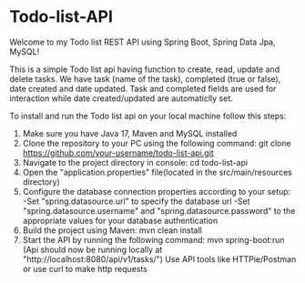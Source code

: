 # Todo-list-API

Welcome to my Todo list REST API using Spring Boot, Spring Data Jpa, MySQL!

This is a simple Todo list api having function to create, read, update and delete tasks.
We have task (name of the task), completed (true or false), date created and date updated.
Task and completed fields are used for interaction while date created/updated are automaticlly set.



To install and run the Todo list api on your local machine follow this steps:
1) Make sure you have Java 17, Maven and MySQL installed 
2) Clone the repository to your PC using the following command: 
git clone https://github.com/your-username/todo-list-api.git
3) Navigate to the project directory in console: cd todo-list-api
4) Open the "application.properties" file(located in the src/main/resources directory)
5) Configure the database connection properties according to your setup:
-Set "spring.datasource.url" to specify the database url
-Set "spring.datasource.username" and "spring.datasource.password" to the appropriate
values for your database authentication
6) Build the project using Maven: mvn clean install
7) Start the API by running the following command: mvn spring-boot:run
(Api should now be running locally at "http://localhost:8080/api/v1/tasks/")
Use API tools like HTTPie/Postman or use curl to make http requests 


